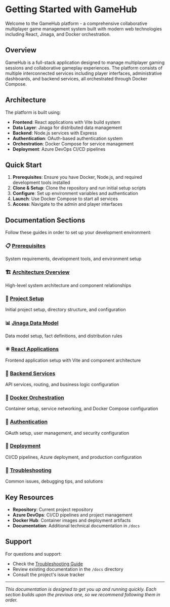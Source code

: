 # Getting Started with GameHub

Welcome to the GameHub platform - a comprehensive collaborative multiplayer game management system built with modern web technologies including React, Jinaga, and Docker orchestration.

## Overview

GameHub is a full-stack application designed to manage multiplayer gaming sessions and collaborative gameplay experiences. The platform consists of multiple interconnected services including player interfaces, administrative dashboards, and backend services, all orchestrated through Docker Compose.

## Architecture

The platform is built using:
- **Frontend**: React applications with Vite build system
- **Data Layer**: Jinaga for distributed data management
- **Backend**: Node.js services with Express
- **Authentication**: OAuth-based authentication system
- **Orchestration**: Docker Compose for service management
- **Deployment**: Azure DevOps CI/CD pipelines

## Quick Start

1. **Prerequisites**: Ensure you have Docker, Node.js, and required development tools installed
2. **Clone & Setup**: Clone the repository and run initial setup scripts
3. **Configure**: Set up environment variables and authentication
4. **Launch**: Use Docker Compose to start all services
5. **Access**: Navigate to the admin and player interfaces

## Documentation Sections

Follow these guides in order to set up your development environment:

### 📋 [Prerequisites](./01-prerequisites.md)
System requirements, development tools, and environment setup

### 🏗️ [Architecture Overview](./02-architecture-overview.md)
High-level system architecture and component relationships

### 🚀 [Project Setup](./03-project-setup.md)
Initial project setup, directory structure, and configuration

### 📊 [Jinaga Data Model](./04-jinaga-model.md)
Data model setup, fact definitions, and distribution rules

### ⚛️ [React Applications](./05-react-applications.md)
Frontend application setup with Vite and component architecture

### 🔧 [Backend Services](./06-backend-services.md)
API services, routing, and business logic configuration

### 🐳 [Docker Orchestration](./07-docker-orchestration.md)
Container setup, service networking, and Docker Compose configuration

### 🔐 [Authentication](./08-authentication.md)
OAuth setup, user management, and security configuration

### 🚀 [Deployment](./09-deployment.md)
CI/CD pipelines, Azure deployment, and production configuration

### 🔧 [Troubleshooting](./10-troubleshooting.md)
Common issues, debugging tips, and solutions

## Key Resources

- **Repository**: Current project repository
- **Azure DevOps**: CI/CD pipelines and project management
- **Docker Hub**: Container images and deployment artifacts
- **Documentation**: Additional technical documentation in `/docs`

## Support

For questions and support:
- Check the [Troubleshooting Guide](./10-troubleshooting.md)
- Review existing documentation in the `/docs` directory
- Consult the project's issue tracker

---

*This documentation is designed to get you up and running quickly. Each section builds upon the previous one, so we recommend following them in order.*